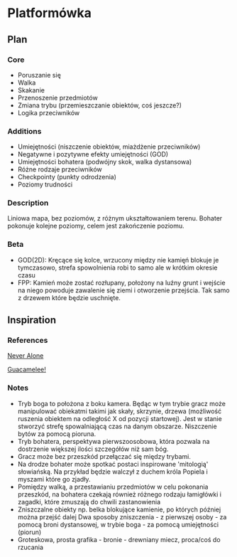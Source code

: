 # Platformówka

## Plan

### Core
  * Poruszanie się
  * Walka
  * Skakanie
  * Przenoszenie przedmiotów
  * Zmiana trybu (przemieszczanie obiektów, coś jeszcze?)
  * Logika przeciwników
### Additions
  * Umiejętności (niszczenie obiektów, miażdżenie przeciwników)
  * Negatywne i pozytywne efekty umiejętności (GOD)
  * Umiejętności bohatera (podwójny skok, walka dystansowa)
  * Różne rodzaje przeciwników
  * Checkpointy (punkty odrodzenia)
  * Poziomy trudności
### Description

Liniowa mapa, bez poziomów, z różnym ukształtowaniem terenu.
Bohater pokonuje kolejne poziomy, celem jest zakończenie poziomu.

### Beta
  * GOD(2D): Kręcące się kolce, wrzucony między nie kamięń blokuje je tymczasowo, strefa spowolnienia robi to samo ale w krótkim okresie czasu
  * FPP: Kamień może zostać rozłupany, położony na luźny grunt i wejście na niego powoduje zawalenie się ziemi i otworzenie przejścia. Tak samo z drzewem które będzie uschnięte.

## Inspiration

### References
[Never Alone](https://store.steampowered.com/app/295790/Never_Alone_Kisima_Ingitchuna/)

[Guacamelee!](https://store.steampowered.com/app/275390/Guacamelee_Super_Turbo_Championship_Edition/)

### Notes
  * Tryb boga to położona z boku kamera. Będąc w tym trybie gracz może manipulować obiekatmi takimi jak skały, skrzynie, drzewa (możliwość ruszenia obiektem na odległość X od pozycji startowej). Jest w stanie stworzyć strefę spowalniającą czas na danym obszarze. Niszczenie bytów za pomocą pioruna.
  * Tryb bohatera, perspektywa pierwszoosobowa, która pozwala na dostrzenie większej ilości szczegółów niż sam bóg. 
  * Gracz może bez przeszkód przełączać się między trybami.
  * Na drodze bohater może spotkać postaci inspirowane 'mitologią' słowiańską. Na przykład będzie walczył z duchem króla Popiela i myszami które go zjadły.
  * Pomiędzy walką, a przestawianiu przedmiotów w celu pokonania przeszkód, na bohatera czekają również różnego rodzaju łamigłówki i zagadki, które zmuszają do chwili zastanowienia
  * Zniszczalne obiekty np. belka blokujące kamienie, po których później można przejść dalej
Dwa sposoby zniszczenia - z pierwszej osoby - za pomocą broni dystansowej, w trybie boga - za pomocą umiejętności (piorun)
  * Groteskowa, prosta grafika - bronie - drewniany miecz, proca/coś do rzucania